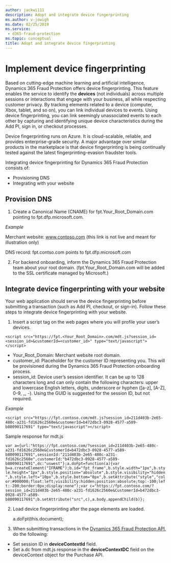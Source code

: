 ```yaml
---
author: jackwi111
description: Adopt and integrate device fingerprinting
ms.author: v-jowigh
ms.date: 02/25/2019
ms.service:
 - d365-fraud-protection
ms.topic: conceptual
title: Adopt and integrate device fingerprinting
---
```



# Implement device fingerprinting

Based on cutting-edge machine learning and artificial intelligence, Dynamics 365 Fraud Protection offers device fingerprinting. This feature enables the service to identify the **devices** (not individuals) across multiple sessions or interactions that engage with your business, all while respecting customer privacy. By tracking elements related to a device (computer, Xbox, tablet, and so on), you can link individual devices to events. Using device fingerprinting, you can link seemingly unassociated events to each other by capturing and identifying unique device characteristics during the Add PI, sign in, or checkout processes.

Device fingerprinting runs on Azure. It is cloud-scalable, reliable, and provides enterprise-grade security. A major advantage over similar products in the marketplace is that device fingerprinting is being continually tested against the latest fingerprinting-evasion fraudster tools.

Integrating device fingerprinting for Dynamics 365 Fraud Protection consists of:

- Provisioning DNS
- Integrating with your website

## Provision DNS

1.	Create a Canonical Name (CNAME) for fpt.Your_Root_Domain.com pointing to fpt.dfp.microsoft.com.

*Example*

Merchant website: www.contoso.com (this link is not live and meant for illustration only)

DNS record: fpt.contso.com points to fpt.dfp.microsoft.com

2.	For backend onboarding, inform the Dynamics 365 Fraud Protection team about your root domain. (fpt.Your_Root_Domain.com will be added to the SSL certificate managed by Microsoft.)

## Integrate device fingerprinting with your website

Your web application should serve the device fingerprinting before submitting a transaction (such as Add PI, checkout, or sign-in). Follow these steps to integrate device fingerprinting with your website.

1.	Insert a script tag on the web pages where you will profile your user’s devices.

```<script src="https://fpt.<Your_Root_Domain>.com/mdt.js?session_id=<session_id>&customerId=<customer_id>" type="text/javascript"></script>```

- Your_Root_Domain: Merchant website root domain.
- customer_id: Placeholder for the customer ID representing you. This will be provisioned during the Dynamics 365 Fraud Protection onboarding process.
- session_id: Device user’s session identifier. It can be up to 128 characters long and can only contain the following characters: upper and lowercase English letters, digits, underscore or hyphen ([a-z], [A-Z], 0-9, _, -). Using the GUID is suggested for the session ID, but not required.

*Example*

```<script src="https://fpt.contoso.com/mdt.js?session_id=211d403b-2e65-480c-a231-fd1626c2560e&customerId=b472dbc3-0928-4577-a589-b80090117691" type="text/javascript"></script>```

Sample response for mdt.js

```var a={url:"https://fpt.contoso.com/?session_id=211d403b-2e65-480c-a231-fd1626c2560e&CustomerId=b472dbc3-0928-4577-a589-b80090117691",sessionId:"211d403b-2e65-480c-a231-fd1626c2560e",customerId:"b472dbc3-0928-4577-a589-b80090117691",dc:"uswest"};a.doFpt=function(a){var b=a.createElement("IFRAME");b.id="fpt_frame",b.style.width="1px",b.style.height="1px",b.style.position="absolute",b.style.visibility="hidden",b.style.left="10px",b.style.bottom="0px",b.setAttribute("style","color:#000000;float:left;visibility:hidden;position:absolute;top:-100;left:-200;border:0px;display:none");var c="https://fpt.contoso.com/?session_id=211d403b-2e65-480c-a231-fd1626c2560e&CustomerId=b472dbc3-0928-4577-a589-b80090117691";b.setAttribute("src",c),a.body.appendChild(b)};```

2. Load device fingerprinting after the page elements are loaded.

    a.doFpt(this.document);

3. When submitting transactions in the [Dynamics 365 Fraud Protection API](https://apidocs.microsoft.com/services), do the following:
 - Set session ID in **deviceContextId** field.
 - Set a.dc from mdt.js response in the **deviceContextDC** field on the deviceContext object for the Purchase API.

